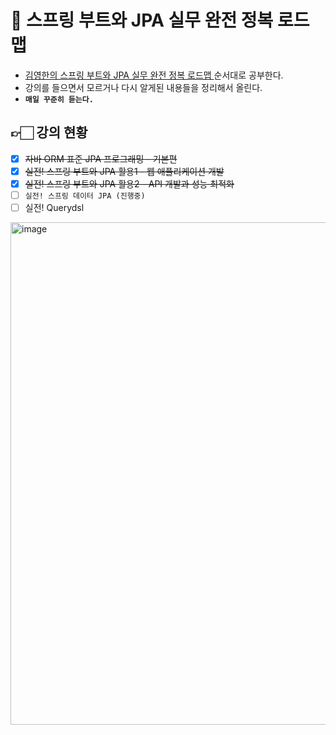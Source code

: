 # 🍃 스프링 부트와 JPA 실무 완전 정복 로드맵

- [김영한의 스프링 부트와 JPA 실무 완전 정복 로드맵
](https://www.inflearn.com/roadmaps/149)순서대로 공부한다. 
- 강의를 들으면서 모르거나 다시 알게된 내용들을 정리해서 올린다.
- **`매일 꾸준히 듣는다.`**

## 👉🏻 강의 현황
- [x] ~~자바 ORM 표준 JPA 프로그래밍 - 기본편~~
- [x] ~~실전! 스프링 부트와 JPA 활용1 - 웹 애플리케이션 개발~~
- [x] ~~실전! 스프링 부트와 JPA 활용2 - API 개발과 성능 최적화~~
- [ ] `실전! 스프링 데이터 JPA (진행중)`
- [ ] 실전! Querydsl

<img width="804" alt="image" src="https://user-images.githubusercontent.com/61447654/209774880-4b7e75ed-fcc3-46dc-87b8-bb114ef3887f.png">
